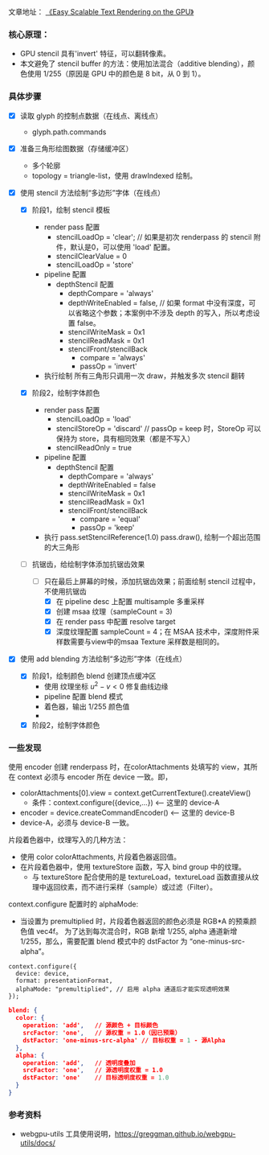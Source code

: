 文章地址：
[《Easy Scalable Text Rendering on the GPU》](https://medium.com/@evanwallace/easy-scalable-text-rendering-on-the-gpu-c3f4d782c5ac)

### 核心原理：

- GPU stencil 具有'invert' 特征，可以翻转像素。
- 本文避免了 stencil buffer 的方法：使用加法混合（additive blending），颜色使用 1/255（原因是 GPU 中的颜色是 8 bit，从 0 到 1）。

### 具体步骤

- [x] 读取 glyph 的控制点数据（在线点、离线点）
  - glyph.path.commands
- [x] 准备三角形绘图数据（存储缓冲区）

  - 多个轮廓
  - topology = triangle-list，使用 drawIndexed 绘制。

- [x] 使用 stencil 方法绘制“多边形”字体（在线点）

  - [x] 阶段1，绘制 stencil 模板

    - render pass 配置
      - stencilLoadOp = 'clear'; // 如果是初次 renderpass 的 stencil 附件，默认是0，可以使用 'load' 配置。
      - stencilClearValue = 0
      - stencilLoadOp = 'store'
    - pipeline 配置
      - depthStencil 配置
        - depthCompare = 'always'
        - depthWriteEnabled = false, // 如果 format 中没有深度，可以省略这个参数；本案例中不涉及 depth 的写入，所以考虑设置 false。
        - stencilWriteMask = 0x1
        - stencilReadMask = 0x1
        - stencilFront/stencilBack
          - compare = 'always'
          - passOp = 'invert'
    - 执行绘制
      所有三角形只调用一次 draw，并触发多次 stencil 翻转

  - [x] 阶段2，绘制字体颜色
    - render pass 配置
      - stencilLoadOp = 'load'
      - stencilStoreOp = 'discard' // passOp = keep 时，StoreOp 可以保持为 store，具有相同效果（都是不写入）
      - stencilReadOnly = true
    - pipeline 配置
      - depthStencil 配置
        - depthCompare = 'always'
        - depthWriteEnabled = false
        - stencilWriteMask = 0x1
        - stencilReadMask = 0x1
        - stencilFront/stencilBack
          - compare = 'equal'
          - passOp = 'keep'
    - 执行
      pass.setStencilReference(1.0)
      pass.draw(), 绘制一个超出范围的大三角形
  - [ ] 抗锯齿，给绘制字体添加抗锯齿效果
    - [ ] 只在最后上屏幕的时候，添加抗锯齿效果；前面绘制 stencil 过程中，不使用抗锯齿
      - [x] 在 pipeline desc 上配置 multisample 多重采样
      - [x] 创建 msaa 纹理（sampleCount = 3)
      - [x] 在 render pass 中配置 resolve target
      - [x] 深度纹理配置 sampleCount = 4；在 MSAA 技术中，深度附件采样数需要与view中的msaa Texture 采样数是相同的。

- [x] 使用 add blending 方法绘制“多边形”字体（在线点）
  - [x] 阶段1，绘制颜色 blend 创建顶点缓冲区
    - 使用 纹理坐标 $u^2 -v < 0$ 修复曲线边缘
    - pipeline 配置 blend 模式
    - 着色器，输出 1/255 颜色值
    -
  - [x] 阶段2，绘制字体颜色

### 一些发现

使用 encoder 创建 renderpass 时，在colorAttachments 处填写的 view，其所在 context 必须与 encoder 所在 device 一致。即，

- colorAttachments[0].view = context.getCurrentTexture().createView()
  - 条件：context.configure({device,...}) <-- 这里的 device-A
- encoder = device.createCommandEncoder() <-- 这里的 device-B
- device-A，必须与 device-B 一致。

片段着色器中，纹理写入的几种方法：

- 使用 color colorAttachments, 片段着色器返回值。
- 在片段着色器中，使用 textureStore 函数，写入 bind group 中的纹理。
  - 与 textureStore 配合使用的是 textureLoad，textureLoad 函数直接从纹理中返回纹素，而不进行采样（sample）或过滤（Filter）。

context.configure 配置时的 alphaMode:

- 当设置为 premultiplied 时，片段着色器返回的颜色必须是 RGB\*A 的预乘颜色值 vec4f。
  为了达到每次混合时，RGB 新增 1/255, alpha 通道新增 1/255，那么，需要配置 blend 模式中的 dstFactor 为 “one-minus-src-alpha”。

```
context.configure({
  device: device,
  format: presentationFormat,
  alphaMode: "premultiplied", // 启用 alpha 通道后才能实现透明效果
});

```

```json
blend: {
  color: {
    operation: 'add',   // 源颜色 + 目标颜色
    srcFactor: 'one',   // 源权重 = 1.0（因已预乘）
    dstFactor: 'one-minus-src-alpha' // 目标权重 = 1 - 源Alpha
  },
  alpha: {
    operation: 'add',   // 透明度叠加
    srcFactor: 'one',   // 源透明度权重 = 1.0
    dstFactor: 'one'    // 目标透明度权重 = 1.0
  }
}
```

### 参考资料

- webgpu-utils 工具使用说明，https://greggman.github.io/webgpu-utils/docs/
